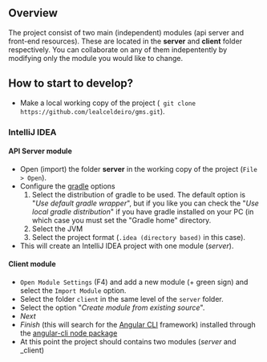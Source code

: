 ## Overview
The project consist of two main (independent) modules (api server and front-end resources). These are located in the **server** and **client** folder respectively. You can collaborate on any of them indepentently by modifying only the module you would like to change.

## How to start to develop?
* Make a local working copy of the project (` git clone https://github.com/lealceldeiro/gms.git`).

### IntelliJ IDEA
#### API Server module
* Open (import) the folder **server** in the working copy of the project (`File > Open`).
* Configure the [gradle][1] options
  1. Select the distribution of gradle to be used. The default option is "_Use default gradle wrapper_", but if you like you can check the "_Use local gradle distribution_" if you have gradle installed on your PC (in which case you must set the "Gradle home" directory.
  2. Select the JVM
  3. Select the project format (`.idea (directory based)` in this case).
* This will create an IntelliJ IDEA project with one module (_server_).
#### Client module
* `Open Module Settings` (F4) and add a new module (+ green sign) and select the `Import Module` option.
* Select the folder `client` in the same level of the `server` folder.
* Select the option "_Create module from existing source_".
* _Next_
* _Finish_ (this will search for the [Angular CLI][2] framework) installed through the [angular-cli node package][3]
* At this point the project should contains two modules (_server_ and _client)

[1]: https://gradle.org/
[2]: https://cli.angular.io/
[3]: https://www.npmjs.com/package/angular-cli
